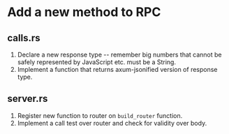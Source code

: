 # Add a new method to RPC

## calls.rs

1. Declare a new response type -- remember big numbers that cannot be safely represented by JavaScript etc. must be a String.
2. Implement a function that returns axum-jsonified version of response type.

## server.rs

1. Register new function to router on ``build_router`` function.
2. Implement a call test over router and check for validity over body.
